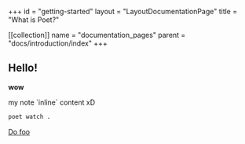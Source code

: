 +++
id = "getting-started"
layout = "LayoutDocumentationPage"
title = "What is Poet?"

[[collection]]
name = "documentation_pages"
parent = "docs/introduction/index"
+++

## Hello!

**wow**

<div class="formatted-text__note">
    my note `inline` content xD
</div>

```bash
poet watch .
```

[Do foo](docs/getting-started/index)
